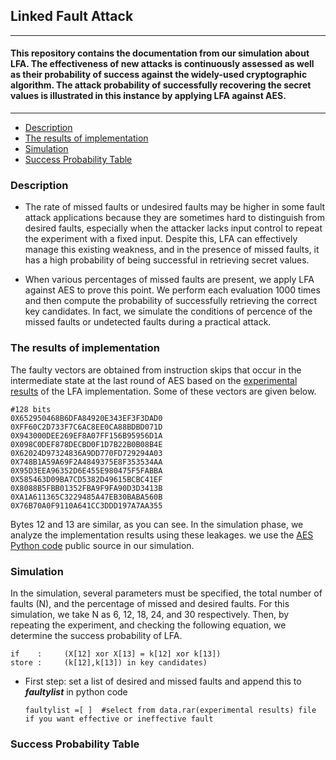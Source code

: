 ## Linked Fault Attack
---
#### This repository contains the documentation from our simulation about LFA. The effectiveness of new attacks is continuously assessed as well as their probability of success against the widely-used cryptographic algorithm. The attack probability of successfully recovering the secret values is illustrated in this instance by applying LFA against AES. 

---



* [Description](https://github.com/LinkedFaultAnalysis/LFA#description)
* [The results of implementation](https://github.com/LinkedFaultAnalysis/LFA#the-results-of-implementation)
* [Simulation](https://github.com/LinkedFaultAnalysis/LFA#simulation)
* [Success Probability Table](https://github.com/LinkedFaultAnalysis/LFA#success-probability-table)




### Description

* The rate of missed faults or undesired faults may be higher in some fault attack applications because they are sometimes hard to distinguish from desired faults, especially when the attacker lacks input control to repeat the experiment with a fixed input. Despite this, LFA can effectively manage this existing weakness, and in the presence of missed faults, it has a high probability of being successful in retrieving secret values. 

* When various percentages of missed faults are present, we apply LFA against AES to prove this point. We perform each evaluation 1000 times and then compute the probability of successfully retrieving the correct key candidates. In fact, we simulate the conditions of percence of the missed faults or undetected faults during a practical attack. 



### The results of implementation

The faulty vectors are obtained from instruction skips that occur in the intermediate state at the last round of AES based on the [experimental results](https://github.com/LinkedFaultAnalysis/LFA/blob/main/data.rar) of the LFA implementation. Some of these vectors are given below. 


```
#128 bits
0X652950468B6DFA84920E343EF3F3DAD0 
0XFF60C2D733F7C6AC8EE0CA88BDBD071D
0X943000DEE269EF8A07FF156B95956D1A 
0X098C0DEF878DECBD0F1D7B22B0B08B4E
0X62024D97324836A9DD770FD729294A03
0X748B1A59A69F2A4849375E8F353534AA
0X95D3EEA96352D6E455E980475F5FABBA
0X585463D09BA7CD5382D49615BCBC41EF
0X8088B5FBB01352FBA9F9FA90D3D3413B
0XA1A611365C3229485A47EB30BABA560B
0X76B70A0F9110A641CC3DDD197A7AA355
```

Bytes 12 and 13 are similar, as you can see. In the simulation phase, we analyze the implementation results using these leakages. we use the [AES Python code](https://github.com/Ysjshine/encryption-AES/blob/master/aes.py) public source in our simulation.


### Simulation

In the simulation, several parameters must be specified, the total number of faults (N), and the percentage of missed and desired faults. For this simulation, we take N as 6, 12, 18, 24, and 30 respectively. Then, by repeating the experiment, and checking the following equation, we determine the success probability of LFA.
```
if    :     (X[12] xor X[13] = k[12] xor k[13])
store :     (k[12],k[13]) in key candidates)
```
* First step:
  set a list of desired and missed faults and append this to ***faultylist*** in python code
  ```
  faultylist =[ ]  #select from data.rar(experimental results) file if you want effective or ineffective fault
  ```
  
  
  
  
### Success Probability Table
